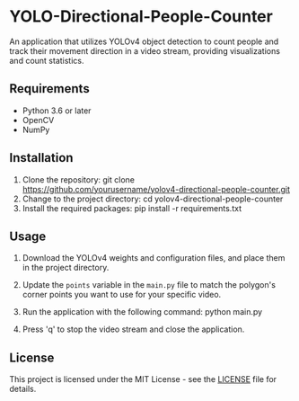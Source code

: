 # YOLO-Directional-People-Counter
An application that utilizes YOLOv4 object detection to count people and track their movement direction in a video stream, providing visualizations and count statistics.

## Requirements
- Python 3.6 or later
- OpenCV
- NumPy
## Installation
1. Clone the repository:
git clone https://github.com/yourusername/yolov4-directional-people-counter.git
2. Change to the project directory:
cd yolov4-directional-people-counter
3. Install the required packages:
pip install -r requirements.txt

## Usage

1. Download the YOLOv4 weights and configuration files, and place them in the project directory.

2. Update the `points` variable in the `main.py` file to match the polygon's corner points you want to use for your specific video.

3. Run the application with the following command:
python main.py

4. Press 'q' to stop the video stream and close the application.

## License

This project is licensed under the MIT License - see the [LICENSE](LICENSE) file for details.
